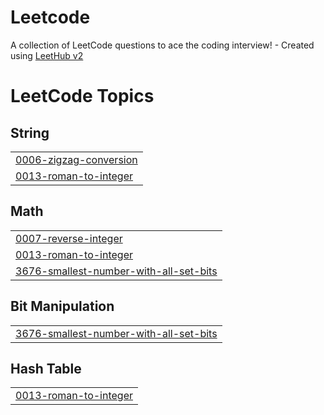 # Leetcode
A collection of LeetCode questions to ace the coding interview! - Created using [LeetHub v2](https://github.com/arunbhardwaj/LeetHub-2.0)

<!---LeetCode Topics Start-->
# LeetCode Topics
## String
|  |
| ------- |
| [0006-zigzag-conversion](https://github.com/Jong1co/Leetcode/tree/master/0006-zigzag-conversion) |
| [0013-roman-to-integer](https://github.com/Jong1co/Leetcode/tree/master/0013-roman-to-integer) |
## Math
|  |
| ------- |
| [0007-reverse-integer](https://github.com/Jong1co/Leetcode/tree/master/0007-reverse-integer) |
| [0013-roman-to-integer](https://github.com/Jong1co/Leetcode/tree/master/0013-roman-to-integer) |
| [3676-smallest-number-with-all-set-bits](https://github.com/Jong1co/Leetcode/tree/master/3676-smallest-number-with-all-set-bits) |
## Bit Manipulation
|  |
| ------- |
| [3676-smallest-number-with-all-set-bits](https://github.com/Jong1co/Leetcode/tree/master/3676-smallest-number-with-all-set-bits) |
## Hash Table
|  |
| ------- |
| [0013-roman-to-integer](https://github.com/Jong1co/Leetcode/tree/master/0013-roman-to-integer) |
<!---LeetCode Topics End-->